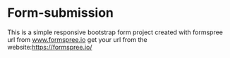 # Form-submission
This is a simple responsive bootstrap form project created with formspree url from www.formspree.io
get your url from the website:https://formspree.io/
